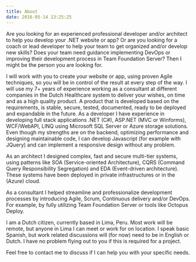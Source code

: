```yaml
---
title: About
date: 2016-05-14 13:25:25
---
```

Are you looking for an experienced professional developer and/or architect to help you develop your .NET website or app? Or are you looking for a coach or lead developer to help your team to get organized and/or develop new skills? Does your team need guidance implementing DevOps or improving their development process in Team Foundation Server? Then I might be the person you are looking for.

I will work with you to create your website or app, using proven Agile techniques, so you will be in control of the result at every step of the way. I will use my 7+ years of experience working as a consultant at different companies in the Dutch Healthcare system to deliver your wishes, on time and as a high quality product. A product that is developed based on the requirements, is stable, secure, tested, documented, ready to be deployed and expandable in the future.
As a developer I have experience in developing full stack applications .NET (C#), ASP.NET (MVC or Winforms), WCF/WebAPI, LINQ using Microsoft SQL Server or Azure storage solutions. Even though my strengths are on the backend, optimizing performance and designing maintainable code, I can develop Javascript (for example with JQuery) and can implement a responsive design without any problem.

As an architect I designed complex, fast and secure multi-tier systems, using patterns like SOA (Service-oriented Architecture), CQRS (Command Query Responsibility Segregation) and EDA (Event-driven architecture). These systems have been deployed in private infrastructures or in the (Azure) cloud.

As a consultant I helped streamline and professionalize development processes by introducing Agile, Scrum, Continuous delivery and/or DevOps. For example, by fully utilizing Team Foundation Server or tools like Octopus Deploy.

I am a Dutch citizen, currently based in Lima, Peru. Most work will be remote, but anyone in Lima I can meet or work for on location. I speak basic Spanish, but work related discussions will (for now) need to be in English or Dutch. I have no problem flying out to you if this is required for a project.

Feel free to contact me to discuss if I can help you with your specific needs.